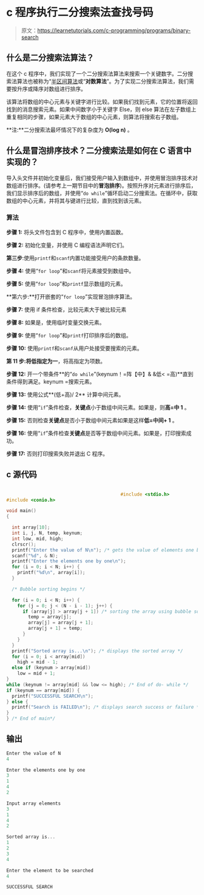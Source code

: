 # c 程序执行二分搜索法查找号码

> 原文：<https://learnetutorials.com/c-programming/programs/binary-search>

## 什么是二分搜索法算法？

在这个 c 程序中，我们实现了一个二分搜索法算法来搜索一个关键数字。二分搜索法算法也被称为“[半区间算法](https://en.wikipedia.org/wiki/Bisection_method)或“**对数算法**”。为了实现二分搜索法算法，我们需要按升序或降序对数组进行排序。

该算法将数组的中心元素与关键字进行比较。如果我们找到元素，它的位置将返回找到的消息搜索元素。如果中间数字小于关键字 Else，则 else 算法在左子数组上重复相同的步骤，如果元素大于数组的中心元素，则算法将搜索右子数组。

**注:**二分搜索法最坏情况下的复杂度为 **O(log n)** 。

## 什么是冒泡排序技术？二分搜索法是如何在 C 语言中实现的？

导入头文件并初始化变量后，我们接受用户输入到数组中，并使用冒泡排序技术对数组进行排序。(请参考上一期节目中的**冒泡排序**)。按照升序对元素进行排序后，我们显示排序后的数组，并使用“`do while`”循环启动二分搜索法。在循环中，获取数组的中心元素，并将其与键进行比较，直到找到该元素。

### 算法

**步骤 1:** 将头文件包含到 C 程序中，使用内置函数。

**步骤 2:** 初始化变量，并使用 C 编程语法声明它们。

**第三步**:使用`printf`和`scanf`内置功能接受用户的条款数量。

**步骤 4:** 使用“`for loop`”和`scanf`将元素接受到数组中。

**步骤 5:** 使用“`for loop`”和`printf`显示数组的元素。

**第六步:**打开嵌套的“`for loop`”实现冒泡排序算法。

**步骤 7:** 使用 if 条件检查，比较元素大于被比较元素

**步骤 8:** 如果是，使用临时变量交换元素。

**步骤 9:** 使用“`for loop`”和`printf`打印排序后的数组。

**步骤 10:** 使用`printf`和`scanf`从用户处接受要搜索的元素。

**第 11 步:**将低指定为**一**，将高指定为项数。

**步骤 12:** 开一个带条件**的“`do while`”(keynum！=阵【中】& &低< =高)**直到条件得到满足。keynum =搜索元素。

**步骤 13:** 使用公式**(低+高)/ 2** 计算中间元素。

**步骤 14:** 使用“`if`”条件检查，**关键点**小于数组中间元素。如果是，则**高=中 1** 。

**步骤 15:** 否则检查**关键点**是否小于数组中间元素如果是这样**低=中间+ 1** 。

**步骤 16:** 使用“`if`”条件检查**关键点**是否等于数组中间元素。如果是，打印搜索成功。

**步骤 17:** 否则打印搜索失败并退出 C 程序。

## c 源代码

```c

                                          #include <stdio.h>
#include <conio.h>

void main()
{

  int array[10];
  int i, j, N, temp, keynum;
  int low, mid, high;
  clrscr();
  printf("Enter the value of N\n"); /* gets the value of elements one by one  */
  scanf("%d", & N);
  printf("Enter the elements one by one\n");
  for (i = 0; i < N; i++) {
    printf("%d\n", array[i]);
  }

  /* Bubble sorting begins */

  for (i = 0; i < N; i++) {
    for (j = 0; j < (N - i - 1); j++) {
      if (array[j] > array[j + 1]) /* sorting the array using bubble sort  */ {
        temp = array[j];
        array[j] = array[j + 1];
        array[j + 1] = temp;
      }
    }
  }
  printf("Sorted array is...\n"); /* displays the sorted array */
  for (i = 0; i < array[mid])
    high = mid - 1;
  else if (keynum > array[mid])
    low = mid + 1;
}
while (keynum != array[mid] && low <= high); /* End of do- while */
if (keynum == array[mid]) {
  printf("SUCCESSFUL SEARCH\n");
} else {
  printf("Search is FAILED\n"); /* displays search success or failure */
}
} /* End of main*/

```

## 输出

```c
Enter the value of N
4

Enter the elements one by one
3
1
4
2

Input array elements
3
1
4
2

Sorted array is...
1
2
3
4

Enter the element to be searched
4

SUCCESSFUL SEARCH
```